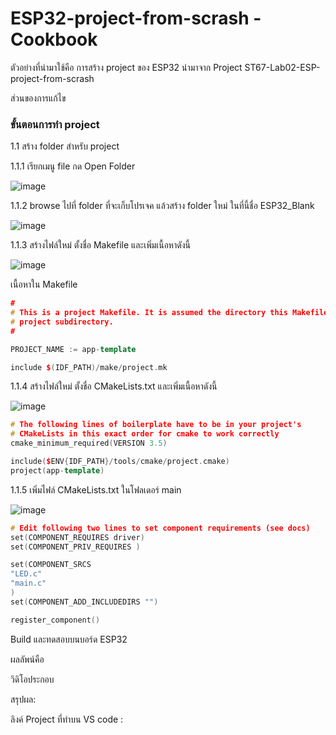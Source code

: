 # ESP32-project-from-scrash -Cookbook

ตัวอย่างที่นำมาใช้คือ การสร้าง project ของ ESP32 นำมาจาก Project ST67-Lab02-ESP-project-from-scrash 

ส่วนของการแก้ไข

### ขั้นตอนการทำ project

1.1 สร้าง folder สำหรับ project

1.1.1 เรียกเมนู file กด Open Folder

![image](https://github.com/user-attachments/assets/f0658806-064e-40e1-8eb9-7ad114fd5ae5)



1.1.2 browse ไปที่ folder ที่จะเก็บโปรเจค แล้วสร้าง folder ใหม่ ในที่นี้ชื่อ ESP32_Blank

![image](https://github.com/user-attachments/assets/ec6f8dfa-00cf-4fd0-8f21-552375a84655)

1.1.3 สร้างไฟล์ใหม่ ตั้งชื่อ Makefile และเพิ่มเนื้อหาดังนี้

![image](https://github.com/user-attachments/assets/036650dc-368c-4ec1-8d50-04bbddc9cc65)

เนื้อหาใน Makefile

``` cpp
#
# This is a project Makefile. It is assumed the directory this Makefile resides in is a
# project subdirectory.
#

PROJECT_NAME := app-template

include $(IDF_PATH)/make/project.mk
```

1.1.4 สร้างไฟล์ใหม่ ตั้งชื่อ CMakeLists.txt และเพิ่มเนื้อหาดังนี้

![image](https://github.com/user-attachments/assets/c137058a-5843-4afa-8d71-d2ec0c124659)


``` cpp
# The following lines of boilerplate have to be in your project's
# CMakeLists in this exact order for cmake to work correctly
cmake_minimum_required(VERSION 3.5)

include($ENV{IDF_PATH}/tools/cmake/project.cmake)
project(app-template)
```

1.1.5 เพิ่มไฟล์ CMakeLists.txt ในโฟลเดอร์ main

![image](https://github.com/user-attachments/assets/30ff0e67-041c-401f-89ff-e3c85e9d9bd7)


``` cpp
# Edit following two lines to set component requirements (see docs)
set(COMPONENT_REQUIRES driver)
set(COMPONENT_PRIV_REQUIRES )

set(COMPONENT_SRCS 
"LED.c"
"main.c"
)
set(COMPONENT_ADD_INCLUDEDIRS "")

register_component()
```




Build และทดสอบบนบอร์ด ESP32


ผลลัพน์คือ


วิดิโอประกอบ


สรุปผล:



ลิงค์ Project ที่ทำบน VS code :















